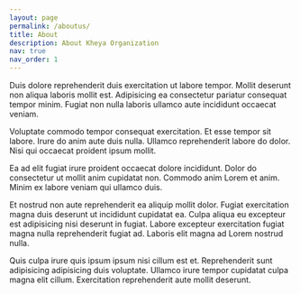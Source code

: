 ```yaml
---
layout: page
permalink: /aboutus/
title: About
description: About Kheya Organization
nav: true
nav_order: 1
---
```


<p>Duis dolore reprehenderit duis exercitation ut labore tempor. Mollit deserunt non aliqua laboris mollit est. Adipisicing ea consectetur pariatur consequat tempor minim. Fugiat non nulla laboris ullamco aute incididunt occaecat veniam.</p>

<p>Voluptate commodo tempor consequat exercitation. Et esse tempor sit labore. Irure do anim aute duis nulla. Ullamco reprehenderit labore do dolor. Nisi qui occaecat proident ipsum mollit.</p>

<p>Ea ad elit fugiat irure proident occaecat dolore incididunt. Dolor do consectetur ut mollit anim cupidatat non. Commodo anim Lorem et anim. Minim ex labore veniam qui ullamco duis.</p>

<p>Et nostrud non aute reprehenderit ea aliquip mollit dolor. Fugiat exercitation magna duis deserunt ut incididunt cupidatat ea. Culpa aliqua eu excepteur est adipisicing nisi deserunt in fugiat. Labore excepteur exercitation fugiat magna nulla reprehenderit fugiat ad. Laboris elit magna ad Lorem nostrud nulla.</p>

<p>Quis culpa irure quis ipsum ipsum nisi cillum est et. Reprehenderit sunt adipisicing adipisicing duis voluptate. Ullamco irure tempor cupidatat culpa magna elit cillum. Exercitation reprehenderit aute mollit deserunt.</p>